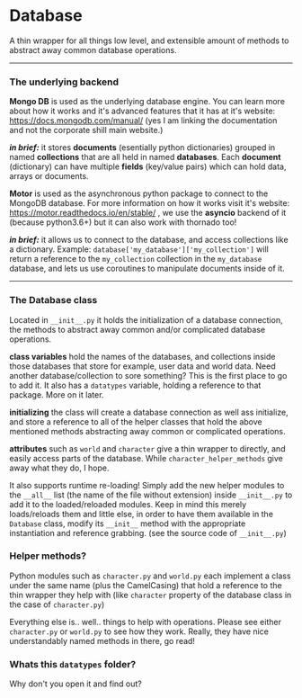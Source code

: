 # Database
A thin wrapper for all things low level, and extensible amount of methods to abstract away common database operations.

---

### The underlying backend

**Mongo DB** is used as the underlying database engine. You can learn more about how it works and it's advanced features that it has at it's website: <https://docs.mongodb.com/manual/> (yes I am linking the documentation and not the corporate shill main website.)

***in brief:*** it stores **documents** (esentially python dictionaries) grouped in named **collections** that are all held in named **databases**. Each **document** (dictionary) can have multiple **fields** (key/value pairs) which can hold data, arrays or documents.

**Motor** is used as the asynchronous python package to connect to the MongoDB database. For more information on how it works visit it's website: <https://motor.readthedocs.io/en/stable/> , we use the **asyncio** backend of it (because python3.6+) but it can also work with thornado too!

***in brief:*** it allows us to connect to the database, and access collections like a dictionary. Example: `database['my_database']['my_collection']` will return a reference to the `my_collection` collection in the `my_database` database, and lets us use coroutines to manipulate documents inside of it.

---

### The Database class

Located in `__init__.py` it holds the initialization of a database connection, the methods to abstract away common and/or complicated database operations. 

**class variables** hold the names of the databases, and collections inside those databases that store for example, user data and world data. Need another database/collection to sore something? This is the first place to go to add it. It also has a `datatypes` variable, holding a reference to that package. More on it later.

**initializing** the class will create a database connection as well ass initialize, and store a reference to all of the helper classes that hold the above mentioned methods abstracting away common or complicated operations.

**attributes** such as `world` and `character` give a thin wrapper to directly, and easily access parts of the database. While `character_helper_methods` give away what they do, I hope.

It also supports runtime re-loading! Simply add the new helper modules to the `__all__` list (the name of the file without extension) inside `__init__.py` to add it to the loaded/reloaded modules. Keep in mind this merely loads/reloads them and little else, in order to have them available in the `Database` class, modify its `__init__` method with the appropriate instantiation and reference grabbing. (see the source code of `__init__.py`)

### Helper methods?

Python modules such as `character.py` and `world.py` each implement a class under the same name (plus the CamelCasing) that hold a reference to the thin wrapper they help with (like `character` property of the database class in the case of `character.py`)

Everything else is.. well.. things to help with operations. Please see either `character.py` or `world.py` to see how they work. Really, they have nice understandably named methods in there, go read!

### Whats this `datatypes` folder?

Why don't you open it and find out?

